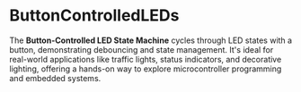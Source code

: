 # ButtonControlledLEDs
The **Button-Controlled LED State Machine** cycles through LED states with a button, demonstrating debouncing and state management. It's ideal for real-world applications like traffic lights, status indicators, and decorative lighting, offering a hands-on way to explore microcontroller programming and embedded systems.
